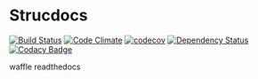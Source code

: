 # Strucdocs

[![Build Status](https://travis-ci.org/hetzijzo/strucdocs.svg?branch=develop)](https://travis-ci.org/hetzijzo/strucdocs)
[![Code Climate](https://codeclimate.com/github/hetzijzo/strucdocs/badges/gpa.svg)](https://codeclimate.com/github/hetzijzo/strucdocs)
[![codecov](https://codecov.io/gh/hetzijzo/strucdocs/branch/develop/graph/badge.svg)](https://codecov.io/gh/hetzijzo/strucdocs)
[![Dependency Status](https://www.versioneye.com/user/projects/586acd52405438003fcc8c21/badge.svg?style=flat-square)](https://www.versioneye.com/user/projects/586acd52405438003fcc8c21)
[![Codacy Badge](https://api.codacy.com/project/badge/Grade/25ef2d5c0662492c8eeb50afcf8d5df3)](https://www.codacy.com/app/hetzijzo/strucdocs?utm_source=github.com&amp;utm_medium=referral&amp;utm_content=hetzijzo/strucdocs&amp;utm_campaign=Badge_Grade)

waffle
readthedocs
